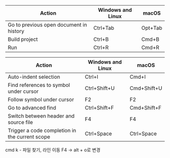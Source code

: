 

| Action                                  | Windows and Linux | macOS   |
| --------------------------------------- | ----------------- | ------- |
| Go to previous open document in history | Ctrl+Tab          | Opt+Tab |
| Build project                           | Ctrl+B            | Cmd+B   |
| Run                                     | Ctrl+R            | Cmd+R   |

| Action                                         | Windows and Linux | macOS       |
| ---------------------------------------------- | ----------------- | ----------- |
| Auto-indent selection                          | Ctrl+I            | Cmd+I       |
| Find references to symbol under cursor         | Ctrl+Shift+U      | Cmd+Shift+U |
| Follow symbol under cursor                     | F2                | F2          |
| Go to advanced find                            | Ctrl+Shift+F      | Cmd+Shift+F |
| Switch between header and source file          | F4                | F4          |
| Trigger a code completion in the current scope | Ctrl+Space        | Ctrl+Space  |

cmd k - 파일 찾기, 라인 이동
F4 -> alt + o로 변경